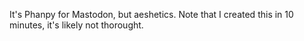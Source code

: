 It's Phanpy for Mastodon, but aeshetics.
Note that I created this in 10 minutes, it's likely not thorought.
